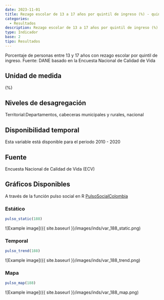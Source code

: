 ```yaml
---
date: 2023-11-01
title: Rezago escolar de 13 a 17 años por quintil de ingreso (%) - quintil 3 (zona)
categories:
  - Resultados
description: Rezago escolar de 13 a 17 años por quintil de ingreso (%) - quintil 3
type: Indicador
base: 2
tipo: Resultados
--- 
```


Porcentaje de personas entre 13 y 17 años con rezago escolar por quintil de ingreso.
Fuente: DANE basado en la Encuesta Nacional de Calidad de Vida

## Unidad de medida
(%)

## Niveles de desagregación
Territorial:Departamentos, cabeceras municipales y rurales, nacional

## Disponibilidad temporal
Esta variable está disponible para el periodo 2010 - 2020

## Fuente
Encuesta Nacional de Calidad de Vida (ECV)

## Gráficos Disponibles

A través de la función pulso social en R [PulsoSocialColombia](https://github.com/pulsosocialcolombia/PulsoSocialColombia)

### Estático

``` R
pulso_static(188)
```

![Example image]({{ site.baseurl }}/images/inds/var_188_static.png)

### Temporal

``` R
pulso_trend(188)
```

![Example image]({{ site.baseurl }}/images/inds/var_188_trend.png)

### Mapa

``` R
pulso_map(188)
```

![Example image]({{ site.baseurl }}/images/inds/var_188_map.png)